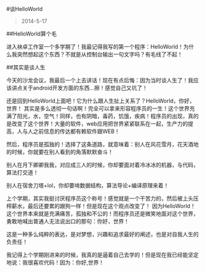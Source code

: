 
#谈HelloWorld

>2014-5-17

##HelloWorld算个毛

进入袂卓工作室一个多学期了！我最记得我写的第一个程序：HelloWorld！为什么我突然想起这个东西？不就是从控制台输出一句文字吗？有毛线了不起！

##其实是谈人生

今天的沙龙会议，我最后一个上去讲话！现在有点后悔：因为当时谈人生了！我应该讲点关于android开发方面的东西...擦！感觉自己又坑了！



还是回到HelloWorld上面吧！它为什么跟人生扯上关系了？HelloWorld，你好，世界！ 其实是多么透彻一句话啊！完全可以拿来形容程序员的一生！这个世界充满了阳光，水，空气！同样，也有阴暗，毒药，饥饿，疾病！程序员的出现，真的是改变了这个世界！大量的软件，web应用把世界紧紧联系在一起，生产力的提高，人与人之前信息的传达都有赖软件跟WEB！


然后，程序员是孤独的！选择了这条道路，就意味着：别人在风花雪月，花天酒地的时候，你就要在别人看到的角落默默奋斗！ 

别人在月下卿卿我我，对应成三人的时候，你却要面对着冷冰冰的机器，与代码，算法打交道！

别人在宿舍刀塔+lol，你却要啃数据结构，算法导论+编译原理来着！

上个学期，其实我挺讨厌程序员这个称号！感觉就是一个干苦力的，然后被上头压榨薪水，最后还要累的跟狗一样！但是现在这个观点改变了！
因为HelloWorld！这个世界本来就是充满痛苦，孤独和不公的！而程序员还是微笑地面对这个世界，勇敢地喊出普通人无法说出口的那句：你好，世界！  


这是一种多么纯粹的表达，是对梦想，兴趣和追求最好的阐述，也是对自我人生的负责任！

我记得上个学期刚进来的时候，我真的是逼着自己去学的！但是现在我已经能坚定地说：我很喜欢代码！因为：你好,世界！
